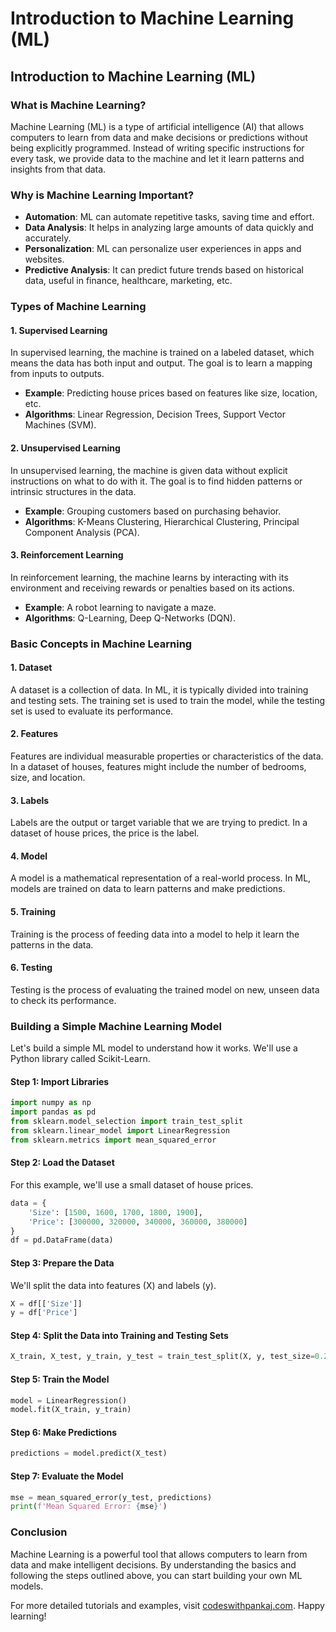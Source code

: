 # Introduction to Machine Learning (ML)

## Introduction to Machine Learning (ML)

### What is Machine Learning?

Machine Learning (ML) is a type of artificial intelligence (AI) that allows computers to learn from data and make decisions or predictions without being explicitly programmed. Instead of writing specific instructions for every task, we provide data to the machine and let it learn patterns and insights from that data.

### Why is Machine Learning Important?

* **Automation**: ML can automate repetitive tasks, saving time and effort.
* **Data Analysis**: It helps in analyzing large amounts of data quickly and accurately.
* **Personalization**: ML can personalize user experiences in apps and websites.
* **Predictive Analysis**: It can predict future trends based on historical data, useful in finance, healthcare, marketing, etc.

### Types of Machine Learning

#### 1. Supervised Learning

In supervised learning, the machine is trained on a labeled dataset, which means the data has both input and output. The goal is to learn a mapping from inputs to outputs.

* **Example**: Predicting house prices based on features like size, location, etc.
* **Algorithms**: Linear Regression, Decision Trees, Support Vector Machines (SVM).

#### 2. Unsupervised Learning

In unsupervised learning, the machine is given data without explicit instructions on what to do with it. The goal is to find hidden patterns or intrinsic structures in the data.

* **Example**: Grouping customers based on purchasing behavior.
* **Algorithms**: K-Means Clustering, Hierarchical Clustering, Principal Component Analysis (PCA).

#### 3. Reinforcement Learning

In reinforcement learning, the machine learns by interacting with its environment and receiving rewards or penalties based on its actions.

* **Example**: A robot learning to navigate a maze.
* **Algorithms**: Q-Learning, Deep Q-Networks (DQN).

### Basic Concepts in Machine Learning

#### 1. Dataset

A dataset is a collection of data. In ML, it is typically divided into training and testing sets. The training set is used to train the model, while the testing set is used to evaluate its performance.

#### 2. Features

Features are individual measurable properties or characteristics of the data. In a dataset of houses, features might include the number of bedrooms, size, and location.

#### 3. Labels

Labels are the output or target variable that we are trying to predict. In a dataset of house prices, the price is the label.

#### 4. Model

A model is a mathematical representation of a real-world process. In ML, models are trained on data to learn patterns and make predictions.

#### 5. Training

Training is the process of feeding data into a model to help it learn the patterns in the data.

#### 6. Testing

Testing is the process of evaluating the trained model on new, unseen data to check its performance.

### Building a Simple Machine Learning Model

Let's build a simple ML model to understand how it works. We'll use a Python library called Scikit-Learn.

#### Step 1: Import Libraries

```python
import numpy as np
import pandas as pd
from sklearn.model_selection import train_test_split
from sklearn.linear_model import LinearRegression
from sklearn.metrics import mean_squared_error
```

#### Step 2: Load the Dataset

For this example, we'll use a small dataset of house prices.

```python
data = {
    'Size': [1500, 1600, 1700, 1800, 1900],
    'Price': [300000, 320000, 340000, 360000, 380000]
}
df = pd.DataFrame(data)
```

#### Step 3: Prepare the Data

We'll split the data into features (X) and labels (y).

```python
X = df[['Size']]
y = df['Price']
```

#### Step 4: Split the Data into Training and Testing Sets

```python
X_train, X_test, y_train, y_test = train_test_split(X, y, test_size=0.2, random_state=42)
```

#### Step 5: Train the Model

```python
model = LinearRegression()
model.fit(X_train, y_train)
```

#### Step 6: Make Predictions

```python
predictions = model.predict(X_test)
```

#### Step 7: Evaluate the Model

```python
mse = mean_squared_error(y_test, predictions)
print(f'Mean Squared Error: {mse}')
```

### Conclusion

Machine Learning is a powerful tool that allows computers to learn from data and make intelligent decisions. By understanding the basics and following the steps outlined above, you can start building your own ML models.

For more detailed tutorials and examples, visit [codeswithpankaj.com](https://codeswithpankaj.com). Happy learning!
